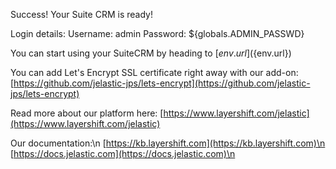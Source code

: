 Success!
Your Suite CRM is ready!

Login details:
Username: admin
Password: ${globals.ADMIN_PASSWD}

You can start using your SuiteCRM by heading to [${env.url}](${env.url})

You can add Let's Encrypt SSL certificate right away with our add-on: [https://github.com/jelastic-jps/lets-encrypt](https://github.com/jelastic-jps/lets-encrypt)

Read more about our platform here: [https://www.layershift.com/jelastic](https://www.layershift.com/jelastic)

Our documentation:\n
[https://kb.layershift.com](https://kb.layershift.com)\n
[https://docs.jelastic.com](https://docs.jelastic.com)\n
